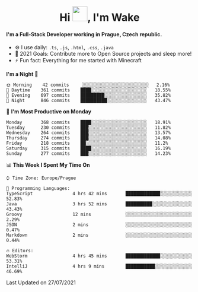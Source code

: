 <h1 align="center">Hi <img src="https://raw.githubusercontent.com/MrWakeCZ/MrWakeCZ/master/Hi.gif" width="40px" />, I'm Wake</h1>

#### I'm a Full-Stack Developer working in Prague, Czech republic.
- ⚙️ I use daily: `.ts`, `.js`, `.html`, `.css`, `.java`
- 🥅 2021 Goals: Contribute more to Open Source projects and sleep more!
- ⚡ Fun fact: Everything for me started with Minecraft

<!--START_SECTION:waka-->
**I'm a Night 🦉** 

```text
🌞 Morning    42 commits     ░░░░░░░░░░░░░░░░░░░░░░░░░   2.16% 
🌆 Daytime    361 commits    ████░░░░░░░░░░░░░░░░░░░░░   18.55% 
🌃 Evening    697 commits    █████████░░░░░░░░░░░░░░░░   35.82% 
🌙 Night      846 commits    ██████████░░░░░░░░░░░░░░░   43.47%

```
📅 **I'm Most Productive on Monday** 

```text
Monday       368 commits    ████░░░░░░░░░░░░░░░░░░░░░   18.91% 
Tuesday      230 commits    ███░░░░░░░░░░░░░░░░░░░░░░   11.82% 
Wednesday    264 commits    ███░░░░░░░░░░░░░░░░░░░░░░   13.57% 
Thursday     274 commits    ███░░░░░░░░░░░░░░░░░░░░░░   14.08% 
Friday       218 commits    ██░░░░░░░░░░░░░░░░░░░░░░░   11.2% 
Saturday     315 commits    ████░░░░░░░░░░░░░░░░░░░░░   16.19% 
Sunday       277 commits    ███░░░░░░░░░░░░░░░░░░░░░░   14.23%

```


📊 **This Week I Spent My Time On** 

```text
⌚︎ Time Zone: Europe/Prague

💬 Programming Languages: 
TypeScript               4 hrs 42 mins       █████████████░░░░░░░░░░░░   52.83% 
Java                     3 hrs 52 mins       ██████████░░░░░░░░░░░░░░░   43.43% 
Groovy                   12 mins             ░░░░░░░░░░░░░░░░░░░░░░░░░   2.29% 
JSON                     2 mins              ░░░░░░░░░░░░░░░░░░░░░░░░░   0.47% 
Markdown                 2 mins              ░░░░░░░░░░░░░░░░░░░░░░░░░   0.44%

🔥 Editors: 
WebStorm                 4 hrs 45 mins       █████████████░░░░░░░░░░░░   53.31% 
IntelliJ                 4 hrs 9 mins        ███████████░░░░░░░░░░░░░░   46.69%

```


 Last Updated on 27/07/2021
<!--END_SECTION:waka-->
